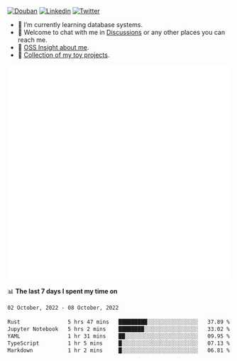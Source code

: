 
<p align="left">
<a href="https://www.douban.com/people/ixxchan"><img src="https://img.shields.io/badge/@ixxchan-007722?style=flat&logo=Douban&logoColor=white" alt="Douban" /></a> 
<a href="https://www.linkedin.com/in/xxchan/?locale=en_US"><img src="https://img.shields.io/badge/@xxchan-0073b1?style=flat&logo=LinkedIn&logoColor=white" alt="Linkedin" /></a> 
<a href="https://twitter.com/yayale_umi"><img src="https://img.shields.io/badge/@yayale__umi-1DA1F2?style=flat&logo=Twitter&logoColor=white" alt="Twitter"/></a>
</p>

- 🌱 I’m currently learning database systems.
- 💬 Welcome to chat with me in [Discussions](https://github.com/xxchan/xxchan/discussions) or any other places you can reach me.
- 🌟 [OSS Insight about me](https://ossinsight.io/analyze/xxchan).
- 🍚 [Collection of my toy projects](https://github.com/ixxchan).

<!-- [![trophy](https://github-profile-trophy.vercel.app/?username=xxchan&theme=flat&column=7&row=1)](https://github.com/xxchan) -->



![Metrics](/github-metrics.svg)

📊 **The last 7 days I spent my time on** 

<!--START_SECTION:waka-->
```text
02 October, 2022 - 08 October, 2022

Rust               5 hrs 47 mins   █████████░░░░░░░░░░░░░░░░   37.89 % 
Jupyter Notebook   5 hrs 2 mins    ████████░░░░░░░░░░░░░░░░░   33.02 % 
YAML               1 hr 31 mins    ██░░░░░░░░░░░░░░░░░░░░░░░   09.95 % 
TypeScript         1 hr 5 mins     █░░░░░░░░░░░░░░░░░░░░░░░░   07.13 % 
Markdown           1 hr 2 mins     █░░░░░░░░░░░░░░░░░░░░░░░░   06.81 %
```
<!--END_SECTION:waka-->

<!--
**xxchan/xxchan** is a ✨ _special_ ✨ repository because its `README.md` (this file) appears on your GitHub profile.

Here are some ideas to get you started:

- 🔭 I’m currently working on ...
- 🌱 I’m currently learning ...
- 👯 I’m looking to collaborate on ...
- 🤔 I’m looking for help with ...
- 💬 Ask me about ...
- 📫 How to reach me: ...
- 😄 Pronouns: ...
- ⚡ Fun fact: ...
-->
